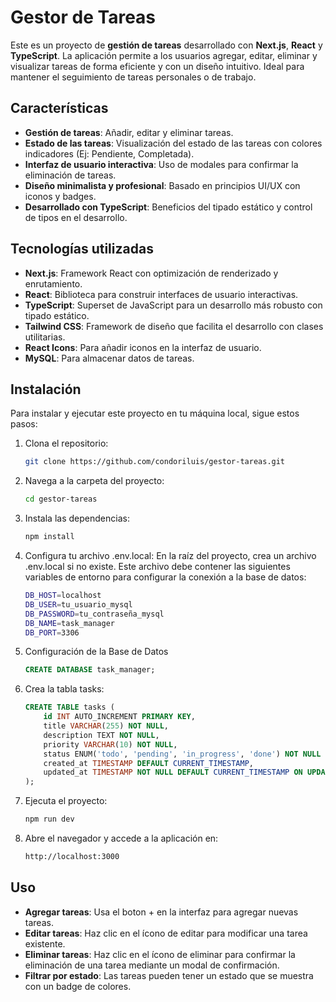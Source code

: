 # Gestor de Tareas

Este es un proyecto de **gestión de tareas** desarrollado con **Next.js**, **React** y **TypeScript**. La aplicación permite a los usuarios agregar, editar, eliminar y visualizar tareas de forma eficiente y con un diseño intuitivo. Ideal para mantener el seguimiento de tareas personales o de trabajo.

## Características

- **Gestión de tareas**: Añadir, editar y eliminar tareas.
- **Estado de las tareas**: Visualización del estado de las tareas con colores indicadores (Ej: Pendiente, Completada).
- **Interfaz de usuario interactiva**: Uso de modales para confirmar la eliminación de tareas.
- **Diseño minimalista y profesional**: Basado en principios UI/UX con iconos y badges.
- **Desarrollado con TypeScript**: Beneficios del tipado estático y control de tipos en el desarrollo.

## Tecnologías utilizadas

- **Next.js**: Framework React con optimización de renderizado y enrutamiento.
- **React**: Biblioteca para construir interfaces de usuario interactivas.
- **TypeScript**: Superset de JavaScript para un desarrollo más robusto con tipado estático.
- **Tailwind CSS**: Framework de diseño que facilita el desarrollo con clases utilitarias.
- **React Icons**: Para añadir iconos en la interfaz de usuario.
- **MySQL**: Para almacenar datos de tareas.

## Instalación

Para instalar y ejecutar este proyecto en tu máquina local, sigue estos pasos:

1. Clona el repositorio:

   ```bash
   git clone https://github.com/condoriluis/gestor-tareas.git
   ```

2. Navega a la carpeta del proyecto:

   ```bash
   cd gestor-tareas
   ```

3. Instala las dependencias:

   ```bash
   npm install
   ```

4. Configura tu archivo .env.local: En la raíz del proyecto, crea un archivo .env.local si no existe. Este archivo debe contener las siguientes variables de entorno para configurar la conexión a la base de datos:

   ```bash
   DB_HOST=localhost
   DB_USER=tu_usuario_mysql
   DB_PASSWORD=tu_contraseña_mysql
   DB_NAME=task_manager
   DB_PORT=3306
   ```

5. Configuración de la Base de Datos

   ```sql
   CREATE DATABASE task_manager;
   ```

6. Crea la tabla tasks:

   ```sql
   CREATE TABLE tasks (
       id INT AUTO_INCREMENT PRIMARY KEY,
       title VARCHAR(255) NOT NULL,
       description TEXT NOT NULL,
       priority VARCHAR(10) NOT NULL,
       status ENUM('todo', 'pending', 'in_progress', 'done') NOT NULL DEFAULT 'todo',
       created_at TIMESTAMP DEFAULT CURRENT_TIMESTAMP,
       updated_at TIMESTAMP NOT NULL DEFAULT CURRENT_TIMESTAMP ON UPDATE CURRENT_TIMESTAMP
   );
   ```

7. Ejecuta el proyecto:

   ```bash
   npm run dev
   ```

8. Abre el navegador y accede a la aplicación en:

   ```bash
   http://localhost:3000
   ```

## Uso

- **Agregar tareas**: Usa el boton + en la interfaz para agregar nuevas tareas.
- **Editar tareas**: Haz clic en el ícono de editar para modificar una tarea existente.
- **Eliminar tareas**: Haz clic en el ícono de eliminar para confirmar la eliminación de una tarea mediante un modal de confirmación.
- **Filtrar por estado**: Las tareas pueden tener un estado que se muestra con un badge de colores.

